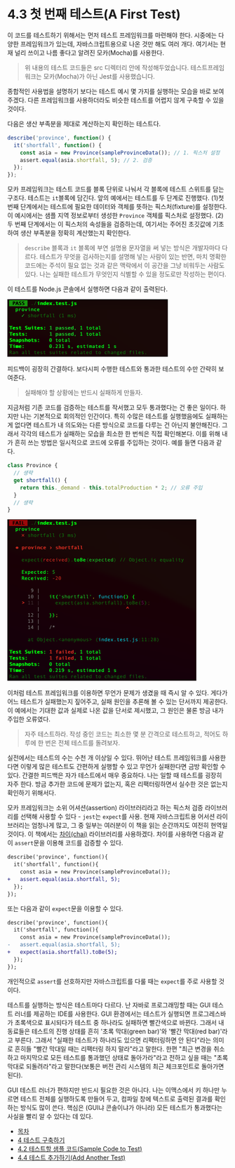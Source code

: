 # 4.3 첫 번째 테스트(A First Test)
이 코드를 테스트하기 위해서는 먼저 테스트 프레임워크를 마련해야 한다. 시중에는 다양한 프레임워크가 있는데, 자바스크립트용으로 나온 것만 해도 여러 개다. 여기서는 현재 널리 쓰이고 나름 좋다고 알려진 모카(Mocha)를 사용한다.

> 위 내용의 테스트 코드들은 src 디렉터리 안에 작성해두었습니다. 테스트프레임워크는 모카(Mocha)가 아닌 Jest를 사용했습니다.

종합적인 사용법을 설명하기 보다는 테스트 예시 몇 가지를 실행하는 모습을 바로 보여주겠다. 다른 프레임워크를 사용하더라도 비슷한 테스트를 어렵지 않게 구축할 수 있을 것이다.

다음은 생산 부족분을 제대로 계산하는지 확인하는 테스트다.
```javascript
describe('province', function() {
  it('shortfall', function() {
    const asia = new Province(sampleProvinceData()); // 1. 픽스처 설정
    assert.equal(asia.shortfall, 5); // 2. 검증
  });
});
```

모카 프레임워크는 테스트 코드를 블록 단위로 나눠서 각 블록에 테스트 스위트를 담는 구조다. 테스트는 `it`블록에 담긴다. 앞의 예에서는 테스트를 두 단계로 진행했다. (1)첫 번째 단계에서는 테스트에 필요한 데이터와 객체를 뜻하는 픽스처(fixture)를 설정한다. 이 예시에서는 샘플 지역 정보로부터 생성한 `Province` 객체를 픽스처로 설정했다. (2)두 번째 단계에서는 이 픽스처의 속성들을 검증하는데, 여기서는 주어진 초깃값에 기초하여 생산 부족분을 정확히 계산했는지 확인한다.

> `describe` 블록과 `it` 블록에 부연 설명용 문자열을 써 넣는 방식은 개발자마다 다르다. 테스트가 무엇을 검사하는지를 설명해 넣는 사람이 있는 반면, 마치 명확한 코드에는 주석이 필요 없는 것과 같은 맥락에서 이 공간을 그냥 비워두는 사람도 있다. 나는 실패한 테스트가 무엇인지 식별할 수 있을 정도로만 작성하는 편이다.

이 테스트를 Node.js 콘솔에서 실행하면 다음과 같이 출력된다.

![첫번째 테스트 이미지](4-3-first-test.png)

피드백이 굉장히 간결하다. 보다시피 수행한 테스트와 통과한 테스트의 수만 간략히 보여준다.

> 실패해야 할 상황에는 반드시 실패하게 만들자.

지금처럼 기존 코드를 검증하는 테스트를 작서했고 모두 통과했다는 건 좋은 일이다. 하지만 나는 기본적으로 회의적인 인간이다. 특히 수많은 테스트를 실행했음에도 실패하는 게 없다면 테스트가 내 의도와는 다른 방식으로 코드를 다루는 건 아닌지 불안해진다. 그래서 각각의 테스트가 실패하는 모습을 최소한 한 번씩은 직접 확인해본다. 이를 위해 내가 흔히 쓰는 방법은 일시적으로 코드에 오류를 주입하는 것이다. 예를 들면 다음과 같다.
```javascript
class Province {
  // 생략
  get shortfall() {
    return this._demand - this.totalProduction * 2; // 오류 주입
  }
  // 생략
}
```

![두번째 테스트 이미지 - 실패](4-3-second-test-failed.png)

이처럼 테스트 프레임워크를 이용하면 무언가 문제가 생겼을 때 즉시 알 수 있다. 게다가 어느 테스트가 실패했는지 짚어주고, 실패 원인을 추론해 볼 수 있는 단서까지 제공한다. 이 예에서는 기대한 값과 실제로 나온 값을 단서로 제시했고, 그 원인은 물론 방금 내가 주입한 오류였다.

> 자주 테스트하라. 작성 중인 코드는 최소한 몇 분 간격으로 테스트하고, 적어도 하루에 한 번은 전체 테스트를 돌려보자.

실전에서는 테스트의 수는 수천 개 이상일 수 있다. 뛰어난 테스트 프레임워크를 사용한다면 이렇게 많은 테스트도 간편하게 실행할 수 있고 무언가 실패한다면 금방 확인할 수 있다. 간결한 피드백은 자가 테스트에서 매우 중요하다. 나는 일할 때 테스트를 굉장히 자주 한다. 방금 추가한 코드에 문제가 없는지, 혹은 리팩터링하면서 실수한 것은 없는지 확인하기 위해서다.

모카 프레임워크는 소위 어셔션(assertion) 라이브러리라고 하는 픽스처 검증 라이브러리를 선택해 사용할 수 있다 - `jest`는 `expect`를 사용. 현재 자바스크립트용 어서션 라이브러리는 엄청나게 많고, 그 중 일부는 여러분이 이 책을 읽는 순간까지도 여전히 현역일 것이다. 이 책에서는 [차이(chai)](https://www.chaijs.com/) 라이브러리를 사용하겠다. 차이를 사용하면 다음과 같이 `assert`문을 이용해 코드를 검증할 수 있다.

```diff
describe('province', function(){
  it('shortfall', function(){
    const asia = new Province(sampleProvinceData());
+   assert.equal(asia.shortfall, 5);
  });
});
```

또는 다음과 같이 `expect`문을 이용할 수 있다.

```diff
describe('province', function(){
  it('shortfall', function(){
    const asia = new Province(sampleProvinceData());
-   assert.equal(asia.shortfall, 5);
+   expect(asia.shortfall).toBe(5);
  });
});
```

개인적으로 `assert`를 선호하지만 자바스크립트를 다룰 때는 `expect`를 주로 사용할 것이다.

테스트를 실행하는 방식은 테스트마다 다르다. 난 자바로 프로그래밍할 때는 GUI 테스트 러너를 제공하는 IDE를 사용한다. GUI 환경에서는 테스트가 실행되면 프로그레스바가 초록색으로 표시되다가 테스트 중 하나라도 실패하면 빨간색으로 바뀐다. 그래서 내 동료들은 테스트의 진행 상태를 흔히 '초록 막대(green bar)'와 '빨간 막대(red bar)'라고 부른다. 그래서 "실패한 테스트가 하나라도 있으면 리팩터링하면 안 된다"라는 의미로 흔히들 "빨간 막대일 때는 리팩터링 하지 말라"라고 말한다. 한편 "최근 변경을 취소하고 마지막으로 모든 테스트를 통과했던 상태로 돌아가라"라고 전하고 싶을 때는 "초록 막대로 되돌려라"라고 말한다(보통은 버전 관리 시스템의 최근 체크포인트로 돌아가면 된다).

GUI 테스트 러너가 편하지만 반드시 필요한 것은 아니다. 나는 이맥스에서 키 하나만 누르면 테스트 전체를 실행하도록 만들어 두고, 컴파일 창에 텍스트로 출력된 결과를 확인하는 방식도 많이 쓴다. 핵심은 (GUI냐 콘솔이냐가 아니라) 모든 테스트가 통과했다는 사실을 빨리 알 수 있다는 데 있다.

- [목차](https://github.com/wonder13662/refactoring-v2/blob/writing/README.md)
- [4 테스트 구축하기](https://github.com/wonder13662/refactoring-v2/blob/writing/chapter04)
- [4.2 테스트할 샘플 코드(Sample Code to Test)](https://github.com/wonder13662/refactoring-v2/blob/writing/chapter04/4-2.md)
- [4.4 테스트 추가하기(Add Another Test)](https://github.com/wonder13662/refactoring-v2/blob/writing/chapter04/4-4.md)